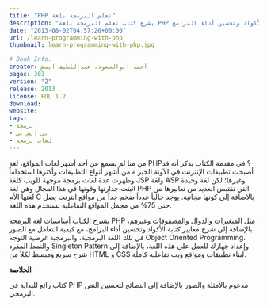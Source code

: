 ```yaml
---
title: "PHP تعلم البرمجة بلغة"
description: "يشرح كتاب تعلم البرمجة بلغة PHP أساسيات اللغة مثل المتغيرات والدوال والمصفوفات وغيرها من الخصائص، بالإضافة إلى شرح معايير كتابة الأكواد وتحسين أداء البرامج."
date: "2013-08-02T04:57:20+00:00"
url: /learn-programming-with-php
thumbnail: learn-programming-with-php.jpg

# Book Info.
creator: أحمد أبوالسعود، عبداللطيف ايمش
pages: 303
version: "2"
release: 2013
license: FDL 1.2
download:
website:
tags:
- برمجة
- بي إتش بي
- لغات برمجة
---
```


من منا لم يسمع عن أحد أشهر لغات المواقع، لغة PHP؟ في مقدمة الكتاب يذكر أنه قد أصبحت تطبيقات الإنترنت في الآونة الخير ة من أشهر أنواع التطبيقات وأكثرها استخداماً وظهرت عدة لغات برمجة موجهة للويب كلغة JSP ولغة ASP وغيرها؛ لكن لغة وحيدة اثبتت جدارتها وقوتها في هذا المجال وهي لغة PHP التي تقتبس العديد من تعابيرها من لغتها الأم C بالاضافة إلى كونها مجانية. يوجد حالياً عدداً ضخم جداً من مواقع انترنت يصل حتى 75% من مجمل المواقع التفاعلية تستخدم هذه اللغة.

يشرح الكتاب أساسيات لغة البرمجة PHP مثل المتغيرات والدوال والمصفوفات وغيرهم، بالإضافة إلى شرح معايير كتابة الأكواد وتحسين أداء البرامج، مع كيفية التعامل مع الصور في تلك اللغة البرمجية، والبرمجية غرضية التوجه Object Oriented Programming، والنمط المفرد Singleton Pattern وإعداد جهازك للعمل على هذه اللغة، بالإضافة إلى شرح سريع ومبسط لكلاً من HTML و CSS لبناء تطبيقات ومواقع ويب تفاعلية كاملة.

**الخلاصة**

كتاب رائع للبداية في PHP مدعوم بالأمثلة والصور بالإضافة إلى النصائح لتحسين النص البرمجي.